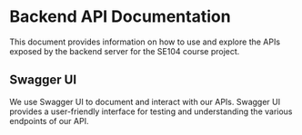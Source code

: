 # Backend API Documentation

This document provides information on how to use and explore the APIs exposed by the backend server for the SE104 course project.

## Swagger UI

We use Swagger UI to document and interact with our APIs. Swagger UI provides a user-friendly interface for testing and understanding the various endpoints of our API.


